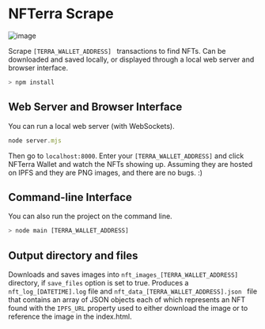 # NFTerra Scrape

![image](https://user-images.githubusercontent.com/1993032/143626005-1ed7a40f-984d-4ad1-933e-450c10f6d1d4.png)


Scrape ```[TERRA_WALLET_ADDRESS] ``` transactions to find NFTs. Can be downloaded and saved locally, or displayed through a local web server and browser interface.

```javascript
> npm install
```

## Web Server and Browser Interface

You can run a local web server (with WebSockets).
```javascript
node server.mjs
```
Then go to ```localhost:8000```. Enter your ```[TERRA_WALLET_ADDRESS]``` and click NFTerra Wallet and watch the NFTs showing up. Assuming they are hosted on IPFS and they are PNG images, and there are no bugs. :)

## Command-line Interface

You can also run the project on the command line.

```javascript
> node main [TERRA_WALLET_ADDRESS]
```

## Output directory and files
Downloads and saves images into ```nft_images_[TERRA_WALLET_ADDRESS] ``` directory, if ```save_files``` option is set to true. Produces a ```nft_log_[DATETIME].log``` file and ```nft_data_[TERRA_WALLET_ADDRESS].json ``` file that contains an array of JSON objects each of which represents an NFT found with the ```IPFS_URL``` property used to either download the image or to reference the image in the index.html.


